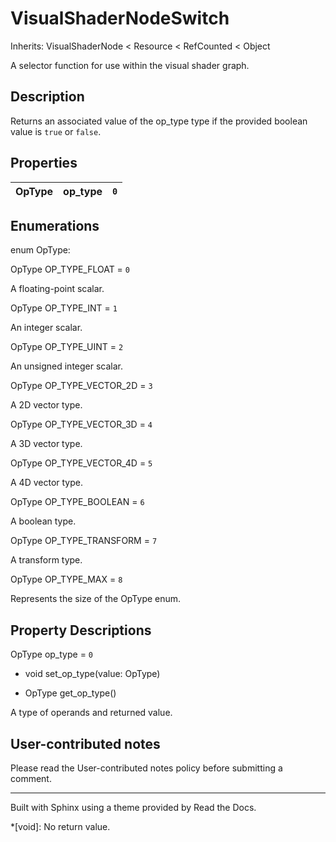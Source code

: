 # VisualShaderNodeSwitch

Inherits: VisualShaderNode < Resource < RefCounted < Object

A selector function for use within the visual shader graph.

## Description

Returns an associated value of the op_type type if the provided boolean value
is `true` or `false`.

## Properties

OpType | op_type | `0`  
---|---|---  
  
## Enumerations

enum OpType:

OpType OP_TYPE_FLOAT = `0`

A floating-point scalar.

OpType OP_TYPE_INT = `1`

An integer scalar.

OpType OP_TYPE_UINT = `2`

An unsigned integer scalar.

OpType OP_TYPE_VECTOR_2D = `3`

A 2D vector type.

OpType OP_TYPE_VECTOR_3D = `4`

A 3D vector type.

OpType OP_TYPE_VECTOR_4D = `5`

A 4D vector type.

OpType OP_TYPE_BOOLEAN = `6`

A boolean type.

OpType OP_TYPE_TRANSFORM = `7`

A transform type.

OpType OP_TYPE_MAX = `8`

Represents the size of the OpType enum.

## Property Descriptions

OpType op_type = `0`

  * void set_op_type(value: OpType)

  * OpType get_op_type()

A type of operands and returned value.

## User-contributed notes

Please read the User-contributed notes policy before submitting a comment.

* * *

Built with Sphinx using a theme provided by Read the Docs.

  *[void]: No return value.

